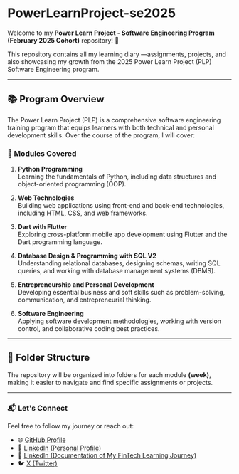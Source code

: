 # PowerLearnProject-se2025

Welcome to my **Power Learn Project - Software Engineering Program (February 2025 Cohort)** repository! 🚀  

This repository contains all my learning diary —assignments, projects, and also showcasing my growth from the 2025 Power Learn Project (PLP) Software Engineering program.

---

## 📚 Program Overview
The Power Learn Project (PLP) is a comprehensive software engineering training program that equips learners with both technical and personal development skills. Over the course of the program, I will cover:

### 🔗 Modules Covered
1. **Python Programming**  
   Learning the fundamentals of Python, including data structures and object-oriented programming (OOP).
   
2. **Web Technologies**  
   Building web applications using front-end and back-end technologies, including HTML, CSS, and web frameworks.

3. **Dart with Flutter**  
   Exploring cross-platform mobile app development using Flutter and the Dart programming language.

4. **Database Design & Programming with SQL V2**  
   Understanding relational databases, designing schemas, writing SQL queries, and working with database management systems (DBMS).

5. **Entrepreneurship and Personal Development**  
   Developing essential business and soft skills such as problem-solving, communication, and entrepreneurial thinking.

6. **Software Engineering**  
   Applying software development methodologies, working with version control, and collaborative coding best practices.

---

## 📁 Folder Structure
The repository will be organized into folders for each module **(week)**, making it easier to navigate and find specific assignments or projects.

---

### 📬 Let's Connect
Feel free to follow my journey or reach out:

- 🌐 [GitHub Profile](https://github.com/BunnyeNyash)
- 💼 [LinkedIn (Personal Profile)](https://www.linkedin.com/in/bosiboriotachi-6a1a46218/)
- 📖 [LinkedIn (Documentation of My FinTech Learning Journey)](https://www.linkedin.com/company/otachi-bosibori/)
- 🐦 [X (Twitter)](https://x.com/tf_bunnye)

